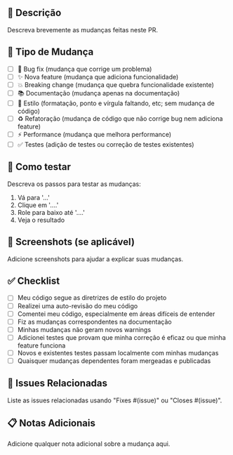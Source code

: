 ## 📝 Descrição

Descreva brevemente as mudanças feitas neste PR.

## 🎯 Tipo de Mudança

- [ ] 🐛 Bug fix (mudança que corrige um problema)
- [ ] ✨ Nova feature (mudança que adiciona funcionalidade)
- [ ] 💥 Breaking change (mudança que quebra funcionalidade existente)
- [ ] 📚 Documentação (mudança apenas na documentação)
- [ ] 🎨 Estilo (formatação, ponto e vírgula faltando, etc; sem mudança de código)
- [ ] ♻️ Refatoração (mudança de código que não corrige bug nem adiciona feature)
- [ ] ⚡ Performance (mudança que melhora performance)
- [ ] ✅ Testes (adição de testes ou correção de testes existentes)

## 🧪 Como testar

Descreva os passos para testar as mudanças:

1. Vá para '...'
2. Clique em '....'
3. Role para baixo até '....'
4. Veja o resultado

## 📱 Screenshots (se aplicável)

Adicione screenshots para ajudar a explicar suas mudanças.

## ✅ Checklist

- [ ] Meu código segue as diretrizes de estilo do projeto
- [ ] Realizei uma auto-revisão do meu código
- [ ] Comentei meu código, especialmente em áreas difíceis de entender
- [ ] Fiz as mudanças correspondentes na documentação
- [ ] Minhas mudanças não geram novos warnings
- [ ] Adicionei testes que provam que minha correção é eficaz ou que minha feature funciona
- [ ] Novos e existentes testes passam localmente com minhas mudanças
- [ ] Quaisquer mudanças dependentes foram mergeadas e publicadas

## 🔗 Issues Relacionadas

Liste as issues relacionadas usando "Fixes #(issue)" ou "Closes #(issue)".

## 📋 Notas Adicionais

Adicione qualquer nota adicional sobre a mudança aqui.
